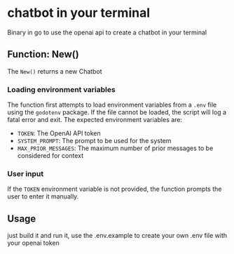 
# chatbot in your terminal 

Binary in go to use the openai api to create a chatbot in your terminal

## Function: New()
The `New()` returns a new Chatbot 

### Loading environment variables
The function first attempts to load environment variables from a `.env` file using the `godotenv` package. If the file cannot be loaded, the script will log a fatal error and exit. The expected environment variables are:
- `TOKEN`: The OpenAI API token
- `SYSTEM_PROMPT`: The prompt to be used for the system
- `MAX_PRIOR_MESSAGES`: The maximum number of prior messages to be considered for context

### User input
If the `TOKEN` environment variable is not provided, the function prompts the user to enter it manually.


## Usage
just build it and run it, use the .env.example to create your own .env file with your openai token
